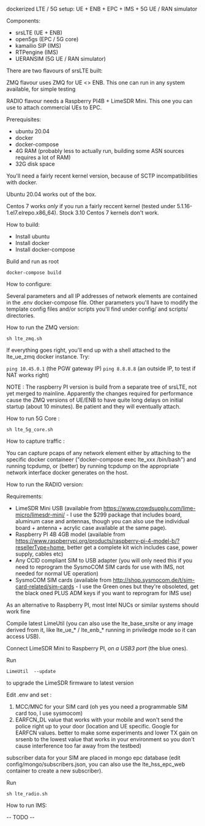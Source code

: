 
dockerized LTE / 5G setup: UE + ENB + EPC + IMS + 5G UE / RAN simulator

 
Components:
 * srsLTE (UE + ENB)
 * open5gs (EPC / 5G core)
 * kamailio SIP (IMS)
 * RTPengine (IMS)
 * UERANSIM (5G UE / RAN simulator) 


There are two flavours of srsLTE built:


ZMQ flavour uses ZMQ for UE <> ENB. This one can run in any system
available, for simple testing


RADIO flavour needs a Raspberry PI4B + LimeSDR Mini. This one you can
use to attach commercial UEs to EPC.  



Prerequisites:
 * ubuntu 20.04
 * docker
 * docker-compose
 * 4G RAM (probably less to actually run, building some ASN sources requires a lot of RAM)
 * 32G disk space


You'll need a fairly recent kernel version, because of SCTP
incompatibilities with docker. 

Ubuntu 20.04 works out of the box.

Centos 7 works *only* if you run a fairly reccent kernel (tested under
5.1.16-1.el7.elrepo.x86_64). Stock 3.10 Centos 7 kernels don't work. 


How to build: 
 * Install ubuntu
 * Install docker
 * Install docker-compose

Build and run as root


```
docker-compose build
```

How to configure:

Several parameters and all IP addresses of network elements are contained in
the .env docker-compose file. Other parameters you'll have to modify the
template config files and/or scripts you'll find under config/ and scripts/
directories. 


How to run the ZMQ version: 

```
sh lte_zmq.sh
```

If everything goes right, you'll end up with a shell attached to the
lte_ue_zmq docker instance. Try: 

```ping 10.45.0.1``` (the PGW gateway IP) 
```ping 8.8.8.8``` (an outside IP, to test if NAT works right) 

NOTE : The raspberry PI version is build from a separate tree of srsLTE, not
yet merged to mainline. Apparently the changes required for performance
cause the ZMQ versions of UE/ENB to have quite long delays on initial
startup (about 10 minutes). Be patient and they will eventually attach.


How to run 5G Core : 

```
sh lte_5g_core.sh
```


How to capture traffic : 

You can capture pcaps of any network element either by attaching to the
specific docker containeer ("docker-compose exec lte_xxx /bin/bash") and
running tcpdump, or (better) by running tcpdump on the appropriate network
interface docker generates on the host.


How to run the RADIO version: 

Requirements: 
 * LimeSDR Mini USB (available from https://www.crowdsupply.com/lime-micro/limesdr-mini/ - I use the $299 package that includes board, aluminum case and antennas, though you can also use the individual board + antenna + acrylic case available at the same page). 
 * Raspberry PI 4B 4GB model (available from https://www.raspberrypi.org/products/raspberry-pi-4-model-b/?resellerType=home, better get a complete kit wich includes case, power supply, cables etc)
 * Any CCID compliant SIM to USB adapter (you will only need this if you need to reprogram the SysmoCOM SIM cards for use with IMS, not needed for normal UE operation)
 * SysmoCOM SIM cards (available from http://shop.sysmocom.de/t/sim-card-related/sim-cards - I use the Green ones but they're obsoleted, get the black oned PLUS ADM keys if you want to reprogram for IMS use) 
 
As an alternative to Raspberry PI, most Intel NUCs or similar systems should work fine
 
 
 Compile latest LimeUtil (you can also use the lte_base_srslte or any image
derived from it, like lte_ue_* / lte_enb_* running in priviledge mode so it
can access USB).

Connect LimeSDR Mini to Raspberry PI, *on a USB3 port* (the blue ones).

Run

```LimeUtil  --update```

to upgrade the LimeSDR firmware to latest version 

Edit .env and set : 

1) MCC/MNC for your SIM card (oh yes you need a programmable SIM card too, I use sysmocom) 
2) EARFCN_DL value that works with your mobile and won't send the police right up to your door
(location and UE specific. Google for EARFCN values. better to make some experiments and lower 
TX gain on srsenb to the lowest value that works in your environment so you don't cause 
interference too far away from the testbed)

subscriber data for your SIM are placed in mongo epc database (edit config/mongo/subscribers.json, 
you can also use the lte_hss_epc_web container to create a new subscriber). 

Run

```
sh lte_radio.sh
```


How to run IMS: 

-- TODO --

